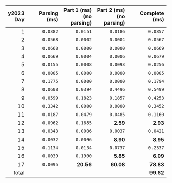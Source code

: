 |y2023<br>Day|Parsing (ms)|Part 1 (ms)<br>(no parsing)|Part 2 (ms)<br>(no parsing)| Complete (ms)|
|-:|-:|-:|-:|-:|
|1|`0.0382`|`0.0151`|`0.0186`|`0.0857`|
|2|`0.0568`|`0.0002`|`0.0004`|`0.0567`|
|3|`0.0668`|`0.0000`|`0.0000`|`0.0669`|
|4|`0.0669`|`0.0004`|`0.0006`|`0.0679`|
|5|`0.0155`|`0.0008`|`0.0093`|`0.0256`|
|6|`0.0005`|`0.0000`|`0.0000`|`0.0005`|
|7|`0.1775`|`0.0000`|`0.0000`|`0.1794`|
|8|`0.0608`|`0.0394`|`0.4496`|`0.5499`|
|9|`0.0599`|`0.1823`|`0.1857`|`0.4253`|
|10|`0.3342`|`0.0000`|`0.0000`|`0.3452`|
|11|`0.0187`|`0.0479`|`0.0485`|`0.1160`|
|12|`0.0962`|`0.1655`|**__2.59__**|**__2.93__**|
|13|`0.0343`|`0.0036`|`0.0037`|`0.0421`|
|14|`0.0032`|`0.0096`|**__8.90__**|**__8.95__**|
|15|`0.1134`|`0.0134`|`0.0737`|`0.2337`|
|16|`0.0039`|`0.1990`|**__5.85__**|**__6.09__**|
|17|`0.0095`|**__20.56__**|**__60.08__**|**__78.83__**|
|total|  |  |  |**__99.62__**|
